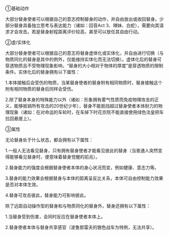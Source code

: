 ①基础动作

大部分替身使者可以根据自己的意志控制替身的动作，并自由放出或收回替身。少部分替身具备独立思考与表达能力（诸如：回音Act 3、辣妹、白蛇），需要向其请求才会攻击。若是替身射程距离评价较高，甚至可以放任其自由行动。

②虚/实体化

大部分替身使者可以根据自己的意志将替身虚体化或实体化，并自由进行切换（与物质同化的替身是其中的例外，仅能维持实体化而无法切换）。虚体化后的替身可穿透物质且不受物理现象影响，“替身的大小相对于物体的厚度”是穿透物质的限制条件。实体化后的替身拥有以下属性：

1.本体接触后会受伤的物质，当某替身使者的替身附有相同物质时，替身接触这个附有相同物质的替身后同样会受伤。

2.除了替身本身的特殊能力以外（诸如：形象拥有雾气性质而免疫物理攻击的正义，能够抵销所有攻击的20世纪少年），替身不能抵挡超过替身使者本体耐力的物理现象（诸如：在对命运的车轮时，在车掉下时花京院不能直接使用绿色法皇把车拉回悬崖上）。

③属性

无论替身处于什么状态，都会拥有以下属性：

1.一般人无法看见替身，只有拥有替身使者才能看见彼此的替身（当普通人突然变得能够看见替身时，便意味着替身觉醒的前兆）。

2.替身能力的强度会根据替身使者本体的身心状况而变，例如健康、意志力等。

3.替身的能力效果会根据替身与本体的距离呈反比关系，本体可自由控制能力效果是否对本体生效。

4.替身可攻击彼此，替身能力可影响彼此。

除了远距自动操作型的替身和与物质同化的替身外，替身还拥有以下属性：

1.当替身受到伤害，会同时反应在替身使者本体上。

2.替身使者本体与替身共享感官（波鲁那雷夫的银色战车为特例，无法共享）。

